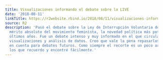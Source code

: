 ```yaml
---
title: Visualizaciones informando el debate sobre la LIVE
date: '2018-08-11'
linkTitle: https://r2website.rbind.io/2018/08/11/visualizaciones-informando-el-debate-sobre-la-live/
source: R2
description: 'Pasó el debate sobre la Ley de Interrupción Voluntaria del Embarazo,
  mérito absoluto del movimiento feminista, la novedad política más potente de los
  últimos años. Fue un debate intenso y muy informado en el que circularon numerosas
  visualizaciones y análisis de datos. Creo que vale la pena repasarlos para tenerlos
  en cuenta para debates futuros. Como siempre el recorte es un poco arbitrario: son
  los que recuerdo y encontré fácilmente.'
---
```

